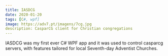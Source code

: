 ```yaml
---
title: IASDCG
date: 2020-01-20
tags: [C#, wpf]
image: https://adv7.pt/imagens/7cg.jpg
description: CasparCG client for Christian congregations
---
```


IASDCG was my first ever C# WPF app and it was used to control casparcg servers, with features tailored for local Seventh-day Adventist Churches.